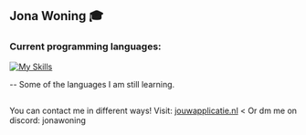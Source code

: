 ## Jona Woning 🎓

### Current programming languages:

[![My Skills](https://skillicons.dev/icons?i=js,html,css,java,php,python,react,typescript,laravel,c#)](https://skillicons.dev)

-- Some of the languages I am still learning.

##
You can contact me in different ways!
Visit: [jouwapplicatie.nl](https://jouwapplicatie.nl) <
Or dm me on discord: jonawoning

